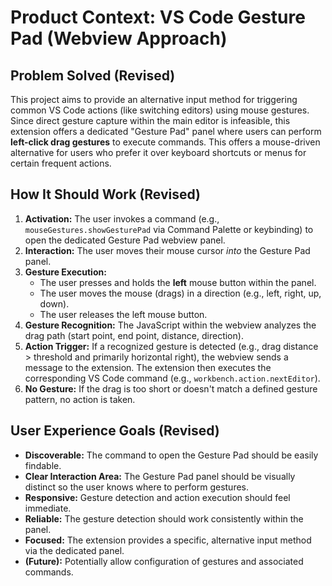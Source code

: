 # Product Context: VS Code Gesture Pad (Webview Approach)

## Problem Solved (Revised)

This project aims to provide an alternative input method for triggering common VS Code actions (like switching editors) using mouse gestures. Since direct gesture capture within the main editor is infeasible, this extension offers a dedicated "Gesture Pad" panel where users can perform **left-click drag gestures** to execute commands. This offers a mouse-driven alternative for users who prefer it over keyboard shortcuts or menus for certain frequent actions.

## How It Should Work (Revised)

1.  **Activation:** The user invokes a command (e.g., `mouseGestures.showGesturePad` via Command Palette or keybinding) to open the dedicated Gesture Pad webview panel.
2.  **Interaction:** The user moves their mouse cursor _into_ the Gesture Pad panel.
3.  **Gesture Execution:**
    - The user presses and holds the **left** mouse button within the panel.
    - The user moves the mouse (drags) in a direction (e.g., left, right, up, down).
    - The user releases the left mouse button.
4.  **Gesture Recognition:** The JavaScript within the webview analyzes the drag path (start point, end point, distance, direction).
5.  **Action Trigger:** If a recognized gesture is detected (e.g., drag distance > threshold and primarily horizontal right), the webview sends a message to the extension. The extension then executes the corresponding VS Code command (e.g., `workbench.action.nextEditor`).
6.  **No Gesture:** If the drag is too short or doesn't match a defined gesture pattern, no action is taken.

## User Experience Goals (Revised)

- **Discoverable:** The command to open the Gesture Pad should be easily findable.
- **Clear Interaction Area:** The Gesture Pad panel should be visually distinct so the user knows where to perform gestures.
- **Responsive:** Gesture detection and action execution should feel immediate.
- **Reliable:** The gesture detection should work consistently within the panel.
- **Focused:** The extension provides a specific, alternative input method via the dedicated panel.
- **(Future):** Potentially allow configuration of gestures and associated commands.
